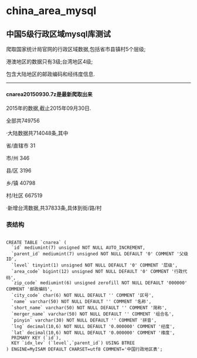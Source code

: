 # china_area_mysql
## 中国5级行政区域mysql库测试

  爬取国家统计局官网的行政区域数据,包括省市县镇村5个层级;
  
  港澳地区的数据只有3级;台湾地区4级;
  
  包含大陆地区的邮政编码和经纬度信息.
  
---------------------------------------
####  cnarea20150930.7z是最新爬取出来
2015年的数据,截止2015年09月30日.

  全部共749756
  
  ·大陆数据共714048条,其中
  
  省/直辖市 31
  
  市/州 346
  
  县/区 3196
  
  乡/镇 40798
  
  村/社区 667519
  
  ·新增台湾数据,共37833条,具体到街/路/村


### 表结构

```

CREATE TABLE `cnarea` (
  `id` mediumint(7) unsigned NOT NULL AUTO_INCREMENT,
  `parent_id` mediumint(7) unsigned NOT NULL DEFAULT '0' COMMENT '父级ID',
  `level` tinyint(1) unsigned NOT NULL DEFAULT '0' COMMENT '层级',
  `area_code` bigint(12) unsigned NOT NULL DEFAULT '0' COMMENT '行政代码',
  `zip_code` mediumint(6) unsigned zerofill NOT NULL DEFAULT '000000' COMMENT '邮政编码',
  `city_code` char(6) NOT NULL DEFAULT '' COMMENT '区号',
  `name` varchar(50) NOT NULL DEFAULT '' COMMENT '名称',
  `short_name` varchar(50) NOT NULL DEFAULT '' COMMENT '简称',
  `merger_name` varchar(50) NOT NULL DEFAULT '' COMMENT '组合名',
  `pinyin` varchar(30) NOT NULL DEFAULT '' COMMENT '拼音',
  `lng` decimal(10,6) NOT NULL DEFAULT '0.000000' COMMENT '经度',
  `lat` decimal(10,6) NOT NULL DEFAULT '0.000000' COMMENT '维度',
  PRIMARY KEY (`id`),
  KEY `idx_lev` (`level`,`parent_id`) USING BTREE
) ENGINE=MyISAM DEFAULT CHARSET=utf8 COMMENT='中国行政地区表';

```
